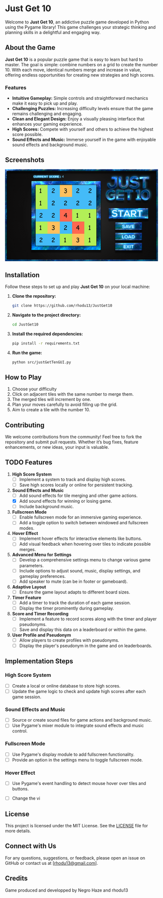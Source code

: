 # Just Get 10

Welcome to **Just Get 10**, an addictive puzzle game developed in Python using the Pygame library! 
This game challenges your strategic thinking and planning skills in a delightful and engaging way.

## About the Game

**Just Get 10** is a popular puzzle game that is easy to learn but hard to master. The goal is simple: combine numbers on a grid to create the number 10. With each move, identical numbers merge and increase in value, offering endless opportunities for creating new strategies and high scores. 

### Features

- **Intuitive Gameplay:** Simple controls and straightforward mechanics make it easy to pick up and play.
- **Challenging Puzzles:** Increasing difficulty levels ensure that the game remains challenging and engaging.
- **Clean and Elegant Design:** Enjoy a visually pleasing interface that enhances your gaming experience.
- **High Scores:** Compete with yourself and others to achieve the highest score possible.
- **Sound Effects and Music:** Immerse yourself in the game with enjoyable sound effects and background music.

## Screenshots

![JustGet10](screenshot.png)

## Installation

Follow these steps to set up and play **Just Get 10** on your local machine:

1. **Clone the repository:**
   ```bash
   git clone https://github.com/rhodu13/JustGet10
   ```
2. **Navigate to the project directory:**
   ```bash
   cd JustGet10
   ```
3. **Install the required dependencies:**
   ```bash
   pip install -r requirements.txt
   ```
4. **Run the game:**
   ```bash
   python src/justGetTenGUI.py
   ```

## How to Play

1. Choose your difficulty
2. Click on adjacent tiles with the same number to merge them.
3. The merged tiles will increment by one.
4. Plan your moves carefully to avoid filling up the grid.
5. Aim to create a tile with the number 10.

## Contributing

We welcome contributions from the community! Feel free to fork the repository and submit pull requests. Whether it’s bug fixes, feature enhancements, or new ideas, your input is valuable.

## TODO Features

1. **High Score System**
   - [ ] Implement a system to track and display high scores.
   - [ ] Save high scores locally or online for persistent tracking.

2. **Sound Effects and Music**
   - [ ] Add sound effects for tile merging and other game actions.
   - [x] Add sound effects for winning or losing game.
   - [ ] Include background music.

3. **Fullscreen Mode**
   - [ ] Enable fullscreen mode for an immersive gaming experience.
   - [ ] Add a toggle option to switch between windowed and fullscreen modes.

4. **Hover Effect**
   - [ ] Implement hover effects for interactive elements like buttons.
   - [ ] Add visual feedback when hovering over tiles to indicate possible merges.

5. **Advanced Menu for Settings**
   - [ ] Develop a comprehensive settings menu to change various game parameters.
   - [ ] Include options to adjust sound, music, display settings, and gameplay preferences.
   - [ ] Add speaker to mute (can be in footer or gameboard).

6. **Adaptive Layout**
   - [ ] Ensure the game layout adapts to different board sizes.

7. **Timer Feature**
   - [ ] Add a timer to track the duration of each game session.
   - [ ] Display the timer prominently during gameplay.

8. **Score and Timer Recording**
   - [ ] Implement a feature to record scores along with the timer and player pseudonyms.
   - [ ] Save and display this data on a leaderboard or within the game.

9. **User Profile and Pseudonym**
   - [ ] Allow players to create profiles with pseudonyms.
   - [ ] Display the player's pseudonym in the game and on leaderboards.

## Implementation Steps

### High Score System
- [ ] Create a local or online database to store high scores.
- [ ] Update the game logic to check and update high scores after each game session.

### Sound Effects and Music
- [ ] Source or create sound files for game actions and background music.
- [ ] Use Pygame's mixer module to integrate sound effects and music control.

### Fullscreen Mode
- [ ] Use Pygame's display module to add fullscreen functionality.
- [ ] Provide an option in the settings menu to toggle fullscreen mode.

### Hover Effect
- [ ] Use Pygame's event handling to detect mouse hover over tiles and buttons.
- [ ] Change the vi


## License

This project is licensed under the MIT License. See the [LICENSE](LICENSE) file for more details.

## Connect with Us

For any questions, suggestions, or feedback, please open an issue on GitHub or contact us at [rhodu13@gmail.com].

## Credits

Game produced and developped by Negro Haze and rhodu13